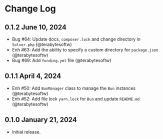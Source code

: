 Change Log
==========

## 0.1.2 June 10, 2024

- Bug #64: Update docs, `composer.lock` and change directory in `Solver.php` (@terabytesoftw)
- Enh #63: Add the ability to specify a custom directory for `package.json` (@terabytesoftw)
- Bug #69: Add `funding.yml` file (@terabytesoftw)

## 0.1.1 April 4, 2024

- Enh #50: Add `BunManager` class to manage the `Bun` instances (@terabytesoftw)
- Enh #52: Add file lock `yarn.lock` for `Bun` and update `README.md` (@terabytesoftw)

## 0.1.0 January 21, 2024

- Initial release.
